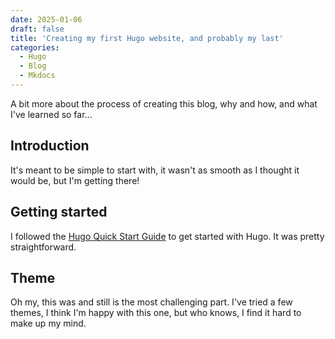 ```yaml
---
date: 2025-01-06
draft: false
title: 'Creating my first Hugo website, and probably my last'
categories:
  - Hugo
  - Blog
  - Mkdocs
---
```


A bit more about the process of creating this blog, why and how, and what I've learned so far...
<!-- more -->

## Introduction

It's meant to be simple to start with, it wasn't as smooth as I thought it would be, but I'm getting there!

## Getting started

I followed the [Hugo Quick Start Guide](https://gohugo.io/getting-started/quick-start/) to get started with Hugo.
It was pretty straightforward.

## Theme

Oh my, this was and still is the most challenging part. I've tried a few themes, I think I'm happy with this one, but who knows, I find it hard to make up my mind.
